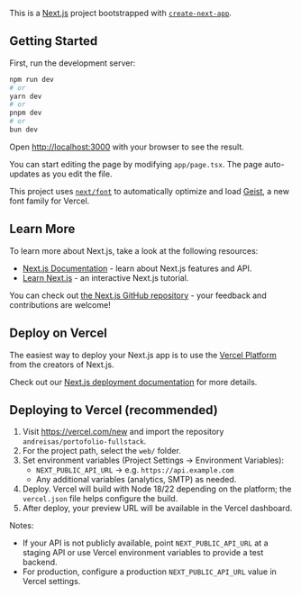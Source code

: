 This is a [Next.js](https://nextjs.org) project bootstrapped with [`create-next-app`](https://nextjs.org/docs/app/api-reference/cli/create-next-app).

## Getting Started

First, run the development server:

```bash
npm run dev
# or
yarn dev
# or
pnpm dev
# or
bun dev
```

Open [http://localhost:3000](http://localhost:3000) with your browser to see the result.

You can start editing the page by modifying `app/page.tsx`. The page auto-updates as you edit the file.

This project uses [`next/font`](https://nextjs.org/docs/app/building-your-application/optimizing/fonts) to automatically optimize and load [Geist](https://vercel.com/font), a new font family for Vercel.

## Learn More

To learn more about Next.js, take a look at the following resources:

- [Next.js Documentation](https://nextjs.org/docs) - learn about Next.js features and API.
- [Learn Next.js](https://nextjs.org/learn) - an interactive Next.js tutorial.

You can check out [the Next.js GitHub repository](https://github.com/vercel/next.js) - your feedback and contributions are welcome!

## Deploy on Vercel

The easiest way to deploy your Next.js app is to use the [Vercel Platform](https://vercel.com/new?utm_medium=default-template&filter=next.js&utm_source=create-next-app&utm_campaign=create-next-app-readme) from the creators of Next.js.

Check out our [Next.js deployment documentation](https://nextjs.org/docs/app/building-your-application/deploying) for more details.

## Deploying to Vercel (recommended)

1. Visit https://vercel.com/new and import the repository `andreisas/portofolio-fullstack`.
2. For the project path, select the `web/` folder.
3. Set environment variables (Project Settings → Environment Variables):
   - `NEXT_PUBLIC_API_URL` → e.g. `https://api.example.com`
   - Any additional variables (analytics, SMTP) as needed.
4. Deploy. Vercel will build with Node 18/22 depending on the platform; the `vercel.json` file helps configure the build.
5. After deploy, your preview URL will be available in the Vercel dashboard.

Notes:

- If your API is not publicly available, point `NEXT_PUBLIC_API_URL` at a staging API or use Vercel environment variables to provide a test backend.
- For production, configure a production `NEXT_PUBLIC_API_URL` value in Vercel settings.
